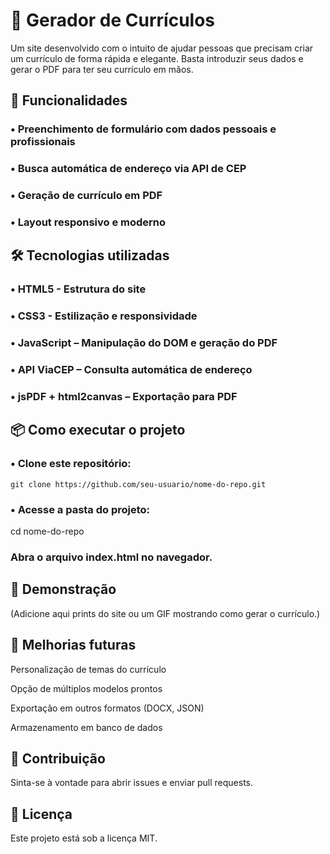 # 📄 **Gerador de Currículos**

Um site desenvolvido com o intuito de ajudar pessoas que precisam criar um currículo de forma rápida e elegante. Basta introduzir seus dados e gerar o PDF para ter seu currículo em mãos.

## 🚀 **Funcionalidades**

### • Preenchimento de formulário com dados pessoais e profissionais

### • Busca automática de endereço via API de CEP

### • Geração de currículo em PDF

### • Layout responsivo e moderno

## 🛠️ **Tecnologias utilizadas**

### • HTML5 - Estrutura do site

### • CSS3 - Estilização e responsividade

### • JavaScript – Manipulação do DOM e geração do PDF

### • API ViaCEP – Consulta automática de endereço

### • jsPDF + html2canvas – Exportação para PDF


## 📦 **Como executar o projeto**

### • Clone este repositório:

```git clone https://github.com/seu-usuario/nome-do-repo.git``` 


### • Acesse a pasta do projeto:

cd nome-do-repo


### Abra o arquivo index.html no navegador.

## 📸 Demonstração

(Adicione aqui prints do site ou um GIF mostrando como gerar o currículo.)

## 📌 Melhorias futuras

 Personalização de temas do currículo

 Opção de múltiplos modelos prontos

 Exportação em outros formatos (DOCX, JSON)

 Armazenamento em banco de dados

## 🤝 Contribuição

Sinta-se à vontade para abrir issues e enviar pull requests.

## 📜 Licença

Este projeto está sob a licença MIT.
